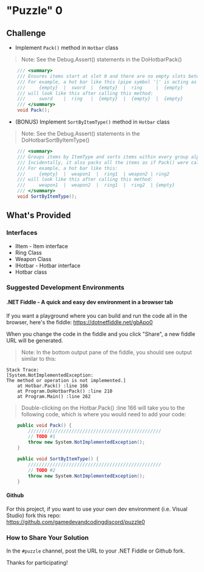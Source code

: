 # "Puzzle" 0

## Challenge

- Implement `Pack()` method in `Hotbar` class
>Note: See the Debug.Assert() statements in the DoHotbarPack()


```cs
    /// <summary>
    /// Ensures items start at slot 0 and there are no empty slots between items.
    /// For example, a hot bar like this (pipe symbol '|' is acting as the separator):
    ///     {empty}  |  sword  |  {empty}  |  ring     |  {empty}
    /// will look like this after calling this method:
    ///     sword    |  ring   |  {empty}  |  {empty}  |  {empty}
    /// </summary>
    void Pack();
```

-  (BONUS) Implement `SortByItemType()` method in `Hotbar` class
>Note: See the Debug.Assert() statements in the DoHotbarSortByItemType()

```cs
    /// <summary>
    /// Groups items by ItemType and sorts items within every group alphabetically by Name.
    /// Incidentally, it also packs all the items as if Pack() were called.
    /// For example, a hot bar like this:
    ///     {empty}  |  weapon1  |  ring1  | weapon2 | ring2
    /// will look like this after calling this method:
    ///     weapon1  |  weapon2  |  ring1  |  ring2  | {empty}
    /// </summary>
    void SortByItemType();
```


## What's Provided

### Interfaces
- IItem - Item interface
- Ring Class
- Weapon Class
- IHotbar - Hotbar interface
- Hotbar class

### Suggested Development Environments
#### .NET Fiddle - A quick and easy dev environment in a browser tab

If you want a playground where you can build and run the code all in the browser, here's the fiddle:
https://dotnetfiddle.net/gbApo0

When you change the code in the fiddle and you click "Share", a new fiddle URL will be generated.

>Note: In the bottom output pane of the fiddle, you should see output similar to this:

```
Stack Trace:
[System.NotImplementedException:
The method or operation is not implemented.]
    at Hotbar.Pack() :line 166
    at Program.DoHotbarPack() :line 210
    at Program.Main() :line 262
```

>Double-clicking on the Hotbar.Pack() :line 166 will take you to the following code, which is where you would need to add your code:

```cs
    public void Pack() {
        /////////////////////////////////////////////////
        // TODO #1
        throw new System.NotImplementedException();
    }

    public void SortByItemType() {
        /////////////////////////////////////////////////
        // TODO #2
        throw new System.NotImplementedException();
    }
```

#### Github
For this project, if you want to use your own dev environment (i.e. Visual Studio) fork this repo:
https://github.com/gamedevandcodingdiscord/puzzle0



### How to Share Your Solution

In the `#puzzle` channel, post the URL to your .NET Fiddle or Github fork.


Thanks for participating!